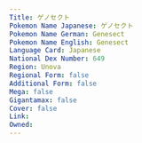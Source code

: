 ```yaml
---
﻿Title: ゲノセクト
Pokemon Name Japanese: ゲノセクト
Pokemon Name German: Genesect
Pokemon Name English: Genesect
Language Card: Japanese
National Dex Number: 649
Region: Unova
Regional Form: false
Additional Form: false
Mega: false
Gigantamax: false
Cover: false
Link: 
Owned: 
---
```

